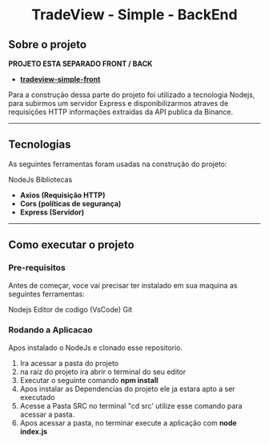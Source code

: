 <h1 align = 'center'>
	TradeView - Simple - BackEnd
</h1>

## Sobre o projeto

 **PROJETO ESTA SEPARADO FRONT / BACK**

-  **[tradeview-simple-front](https://github.com/Guilherme-Mascarenhas/Tradeview-Simple-Front/)**

Para a construção dessa parte do projeto foi utilizado a tecnologia Nodejs, para subirmos um servidor Express e disponibilizarmos atraves de requisições HTTP informações extraidas da API publica da Binance.

---

## Tecnologias

As seguintes ferramentas foram usadas na construção do projeto:

NodeJs
Bibliotecas
-   **Axios (Requisição HTTP)**
-   **Cors (políticas de segurança)** 
-   **Express (Servidor)**
---

## Como executar o projeto

### Pre-requisitos

Antes de começar, voce vai precisar ter instalado em sua maquina as seguintes ferramentas:

Nodejs
Editor de codigo (VsCode)
Git

### Rodando a Aplicacao

Apos instalado o NodeJs e clonado esse repositorio.
1. Ira acessar a pasta do projeto
2. na raiz do projeto ira abrir o terminal do seu editor
3. Executar o seguinte comando **npm install**
4. Apos instalar as Dependencias do projeto ele ja estara apto a ser executado
5. Acesse a Pasta SRC no terminal "cd src' utilize esse comando para acessar a pasta.
6. Apos acessar a pasta, no terminar execute a aplicação com **node index.js**
